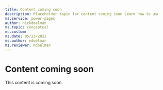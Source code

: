 ```yaml
---
title: Content coming soon
description: Placeholder topic for content coming soon Learn how to use the portals admin center
ms.service: power-pages
author: nickdoelman
ms.topic: conceptual
ms.custom: 
ms.date: 05/23/2022
ms.author: ndoelman
ms.reviewer: ndoelman
---
```


# Content coming soon

This content is coming soon.